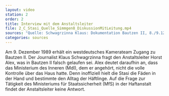```yaml
---
layout: video
station: 2
order: 2
title: Interview mit dem Anstaltsleiter
file: 2_C_Stasi_Quelle_Simmgen8_DiskussionMitLeitung.mp4
sources: "Quelle: Schwagrzinna Klaus: Dokumentation Bautzen II, 8./9.12.1989, Rohmaterial, Archiv Gedenkst&auml;tte Bautzen"
categories: sources
---
```

Am 9. Dezember 1989 erh&auml;lt ein westdeutsches Kamerateam Zugang zu Bautzen II. Der Journalist Klaus Schwagrzinna fragt den Anstaltsleiter Horst Alex, was in Bautzen II falsch gelaufen sei. Alex deutet daraufhin an, dass das Ministerium des Inneren (MdI), dem er angeh&ouml;rt, nicht die volle Kontrolle &uuml;ber das Haus hatte. Denn inoffiziell hielt die Stasi die F&auml;den in der Hand und bestimmte den Alltag der H&auml;ftlinge. Auf die Frage zur T&auml;tigkeit des Ministeriums f&uuml;r Staatssicherheit (MfS) in der Haftanstalt findet der Anstaltsleiter keine Antwort.